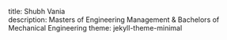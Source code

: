 title: Shubh Vania  
description: Masters of Engineering Management & Bachelors of Mechanical Engineering 
theme: jekyll-theme-minimal 
